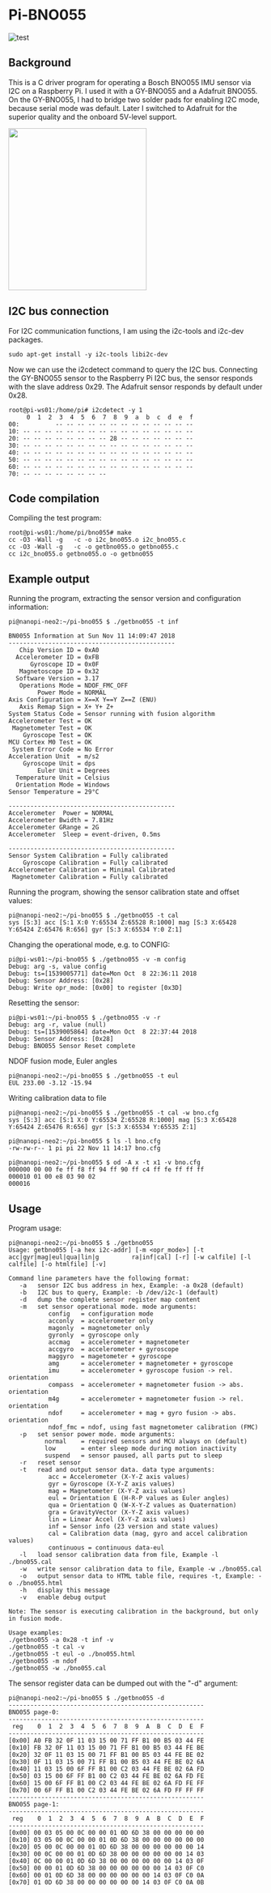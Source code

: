 # Pi-BNO055

![test](https://github.com/fm4dd/pi-bno055/workflows/test/badge.svg)

## Background

This is a C driver program for operating a Bosch BNO055 IMU sensor via I2C on a Raspberry Pi. I used it with a GY-BNO055 and a Adafruit BNO055. On the GY-BNO055, I had to bridge two solder pads for enabling I2C mode, because serial mode was default.  Later I switched to Adafruit for the superior quality and the onboard 5V-level support.

<img src="ada-bno055.png" height="320px" width="273px">

## I2C bus connection
For I2C communication functions, I am using the i2c-tools and i2c-dev packages.

```
sudo apt-get install -y i2c-tools libi2c-dev
```
Now we can use the i2cdetect command to query the I2C bus.  Connecting the GY-BNO055 sensor to the Raspberry Pi I2C bus, the sensor responds with the slave address 0x29. The Adafruit sensor responds by default under 0x28.

```
root@pi-ws01:/home/pi# i2cdetect -y 1
     0  1  2  3  4  5  6  7  8  9  a  b  c  d  e  f
00:          -- -- -- -- -- -- -- -- -- -- -- -- --
10: -- -- -- -- -- -- -- -- -- -- -- -- -- -- -- --
20: -- -- -- -- -- -- -- -- 28 -- -- -- -- -- -- --
30: -- -- -- -- -- -- -- -- -- -- -- -- -- -- -- --
40: -- -- -- -- -- -- -- -- -- -- -- -- -- -- -- --
50: -- -- -- -- -- -- -- -- -- -- -- -- -- -- -- --
60: -- -- -- -- -- -- -- -- -- -- -- -- -- -- -- --
70: -- -- -- -- -- -- -- --
```

## Code compilation

Compiling the test program:
````
root@pi-ws01:/home/pi/bno055# make
cc -O3 -Wall -g   -c -o i2c_bno055.o i2c_bno055.c
cc -O3 -Wall -g   -c -o getbno055.o getbno055.c
cc i2c_bno055.o getbno055.o -o getbno055
````

## Example output

Running the program, extracting the sensor version and configuration information:
```
pi@nanopi-neo2:~/pi-bno055 $ ./getbno055 -t inf

BN0055 Information at Sun Nov 11 14:09:47 2018
----------------------------------------------
   Chip Version ID = 0xA0
  Accelerometer ID = 0xFB
      Gyroscope ID = 0x0F
   Magnetoscope ID = 0x32
  Software Version = 3.17
   Operations Mode = NDOF_FMC_OFF
        Power Mode = NORMAL
Axis Configuration = X==X Y==Y Z==Z (ENU)
   Axis Remap Sign = X+ Y+ Z+
System Status Code = Sensor running with fusion algorithm
Accelerometer Test = OK
 Magnetometer Test = OK
    Gyroscope Test = OK
MCU Cortex M0 Test = OK
 System Error Code = No Error
Acceleration Unit  = m/s2
    Gyroscope Unit = dps
        Euler Unit = Degrees
  Temperature Unit = Celsius
  Orientation Mode = Windows
Sensor Temperature = 29°C

----------------------------------------------
Accelerometer  Power = NORMAL
Accelerometer Bwidth = 7.81Hz
Accelerometer GRange = 2G
Accelerometer  Sleep = event-driven, 0.5ms

----------------------------------------------
Sensor System Calibration = Fully calibrated
    Gyroscope Calibration = Fully calibrated
Accelerometer Calibration = Minimal Calibrated
 Magnetometer Calibration = Fully calibrated
```

Running the program, showing the sensor calibration state and offset values:
```
pi@nanopi-neo2:~/pi-bno055 $ ./getbno055 -t cal
sys [S:3] acc [S:1 X:0 Y:65534 Z:65528 R:1000] mag [S:3 X:65428 Y:65424 Z:65476 R:656] gyr [S:3 X:65534 Y:0 Z:1]
```

Changing the operational mode, e.g. to CONFIG:
```
pi@pi-ws01:~/pi-bno055 $ ./getbno055 -v -m config
Debug: arg -s, value config
Debug: ts=[1539005771] date=Mon Oct  8 22:36:11 2018
Debug: Sensor Address: [0x28]
Debug: Write opr_mode: [0x00] to register [0x3D]
```

Resetting the sensor:
```
pi@pi-ws01:~/pi-bno055 $ ./getbno055 -v -r
Debug: arg -r, value (null)
Debug: ts=[1539005864] date=Mon Oct  8 22:37:44 2018
Debug: Sensor Address: [0x28]
Debug: BNO055 Sensor Reset complete
```

NDOF fusion mode, Euler angles
```
pi@nanopi-neo2:~/pi-bno055 $ ./getbno055 -t eul
EUL 233.00 -3.12 -15.94
```

Writing calibration data to file
```
pi@nanopi-neo2:~/pi-bno055 $ ./getbno055 -t cal -w bno.cfg
sys [S:3] acc [S:1 X:0 Y:65534 Z:65528 R:1000] mag [S:3 X:65428 Y:65424 Z:65476 R:656] gyr [S:3 X:65534 Y:65535 Z:1]

pi@nanopi-neo2:~/pi-bno055 $ ls -l bno.cfg
-rw-rw-r-- 1 pi pi 22 Nov 11 14:17 bno.cfg

pi@nanopi-neo2:~/pi-bno055 $ od -A x -t x1 -v bno.cfg
000000 00 00 fe ff f8 ff 94 ff 90 ff c4 ff fe ff ff ff
000010 01 00 e8 03 90 02
000016
```
## Usage

Program usage:
```
pi@nanopi-neo2:~/pi-bno055 $ ./getbno055
Usage: getbno055 [-a hex i2c-addr] [-m <opr_mode>] [-t acc|gyr|mag|eul|qua|lin|g         ra|inf|cal] [-r] [-w calfile] [-l calfile] [-o htmlfile] [-v]

Command line parameters have the following format:
   -a   sensor I2C bus address in hex, Example: -a 0x28 (default)
   -b   I2C bus to query, Example: -b /dev/i2c-1 (default)
   -d   dump the complete sensor register map content
   -m   set sensor operational mode. mode arguments:
           config   = configuration mode
           acconly  = accelerometer only
           magonly  = magnetometer only
           gyronly  = gyroscope only
           accmag   = accelerometer + magnetometer
           accgyro  = accelerometer + gyroscope
           maggyro  = magetometer + gyroscope
           amg      = accelerometer + magnetometer + gyroscope
           imu      = accelerometer + gyroscope fusion -> rel. orientation
           compass  = accelerometer + magnetometer fusion -> abs. orientation
           m4g      = accelerometer + magnetometer fusion -> rel. orientation
           ndof     = accelerometer + mag + gyro fusion -> abs. orientation
           ndof_fmc = ndof, using fast magnetometer calibration (FMC)
   -p   set sensor power mode. mode arguments:
          normal    = required sensors and MCU always on (default)
          low       = enter sleep mode during motion inactivity
          suspend   = sensor paused, all parts put to sleep
   -r   reset sensor
   -t   read and output sensor data. data type arguments:
           acc = Accelerometer (X-Y-Z axis values)
           gyr = Gyroscope (X-Y-Z axis values)
           mag = Magnetometer (X-Y-Z axis values)
           eul = Orientation E (H-R-P values as Euler angles)
           qua = Orientation Q (W-X-Y-Z values as Quaternation)
           gra = GravityVector (X-Y-Z axis values)
           lin = Linear Accel (X-Y-Z axis values)
           inf = Sensor info (23 version and state values)
           cal = Calibration data (mag, gyro and accel calibration values)
           continuous = continuous data-eul
   -l   load sensor calibration data from file, Example -l ./bno055.cal
   -w   write sensor calibration data to file, Example -w ./bno055.cal
   -o   output sensor data to HTML table file, requires -t, Example: -o ./bno055.html
   -h   display this message
   -v   enable debug output

Note: The sensor is executing calibration in the background, but only in fusion mode.

Usage examples:
./getbno055 -a 0x28 -t inf -v
./getbno055 -t cal -v
./getbno055 -t eul -o ./bno055.html
./getbno055 -m ndof
./getbno055 -w ./bno055.cal

```

The sensor register data can be dumped out with the "-d" argument:
```
pi@nanopi-neo2:~/pi-bno055 $ ./getbno055 -d
------------------------------------------------------
BNO055 page-0:
------------------------------------------------------
 reg    0  1  2  3  4  5  6  7  8  9  A  B  C  D  E  F
------------------------------------------------------
[0x00] A0 FB 32 0F 11 03 15 00 71 FF B1 00 B5 03 44 FE
[0x10] FB 32 0F 11 03 15 00 71 FF B1 00 B5 03 44 FE BE
[0x20] 32 0F 11 03 15 00 71 FF B1 00 B5 03 44 FE BE 02
[0x30] 0F 11 03 15 00 71 FF B1 00 B5 03 44 FE BE 02 6A
[0x40] 11 03 15 00 6F FF B1 00 C2 03 44 FE BE 02 6A FD
[0x50] 03 15 00 6F FF B1 00 C2 03 44 FE BE 02 6A FD FE
[0x60] 15 00 6F FF B1 00 C2 03 44 FE BE 02 6A FD FE FF
[0x70] 00 6F FF B1 00 C2 03 44 FE BE 02 6A FD FF FF FF
------------------------------------------------------
BNO055 page-1:
------------------------------------------------------
 reg    0  1  2  3  4  5  6  7  8  9  A  B  C  D  E  F
------------------------------------------------------
[0x00] 00 03 05 00 0C 00 00 01 0D 6D 38 00 00 00 00 00
[0x10] 03 05 00 0C 00 00 01 0D 6D 38 00 00 00 00 00 00
[0x20] 05 00 0C 00 00 01 0D 6D 38 00 00 00 00 00 00 14
[0x30] 00 0C 00 00 01 0D 6D 38 00 00 00 00 00 00 14 03
[0x40] 0C 00 00 01 0D 6D 38 00 00 00 00 00 00 14 03 0F
[0x50] 00 00 01 0D 6D 38 00 00 00 00 00 00 14 03 0F C0
[0x60] 00 01 0D 6D 38 00 00 00 00 00 00 14 03 0F C0 0A
[0x70] 01 0D 6D 38 00 00 00 00 00 00 14 03 0F C0 0A 0B
```
